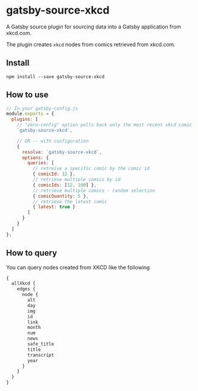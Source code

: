 # gatsby-source-xkcd

A Gatsby source plugin for sourcing data into a Gatsby application from xkcd.com.

The plugin creates `xkcd` nodes from comics retrieved from xkcd.com.

## Install

`npm install --save gatsby-source-xkcd`

## How to use

```javascript
// In your gatsby-config.js
module.exports = {
  plugins: [
    // "zero-config" option pulls back only the most recent xkcd comic
    `gatsby-source-xkcd`,

    // OR -- with configuration
    {
      resolve: `gatsby-source-xkcd`,
      options: {
        queries: [
          // retreive a specific comic by the comic id
          { comicId: 12 },
          // retrieve multiple comics by id
          { comicIds: [12, 100] },
          // retrieve multiple comics - random selection
          { comicQuantity: 5 },
          // retrieve the latest comic
          { latest: true }
        ]
      }
    }
  ]
};
```

## How to query

You can query nodes created from XKCD like the following

```graphql
{
  allXkcd {
    edges {
      node {
        alt
        day
        img
        id
        link
        month
        num
        news
        safe_title
        title
        transcript
        year
      }
    }
  }
}

```
